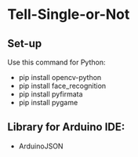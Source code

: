 # Tell-Single-or-Not
## Set-up
Use this command for Python:
- pip install opencv-python
- pip install face_recognition
- pip install pyfirmata
- pip install pygame

## Library for Arduino IDE:
- ArduinoJSON
  
